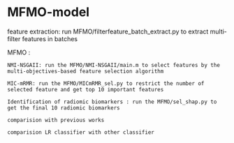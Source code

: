 # MFMO-model

feature extraction:  run MFMO/filterfeature_batch_extract.py to extract multi-filter features in batches


MFMO : 
  
    NMI-NSGAII: run the MFMO/NMI-NSGAII/main.m to select features by the multi-objectives-based feature selection algorithm
  
    MIC-mRMR: run the MFMO/MICmRMR_sel.py to restrict the number of selected feature and get top 10 important features
  
    Identification of radiomic biomarkers : run the MFMO/sel_shap.py to get the final 10 radiomic biomarkers
    
    comparision with previous works
    
    comparision LR classifier with other classifier

